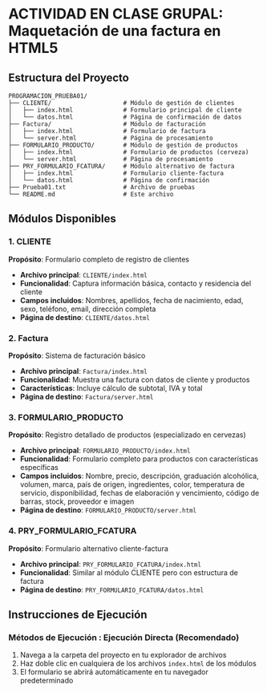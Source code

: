 # ACTIVIDAD EN CLASE GRUPAL: Maquetación de una factura en HTML5

## Estructura del Proyecto

```
PROGRAMACION_PRUEBA01/
├── CLIENTE/                    # Módulo de gestión de clientes
│   ├── index.html              # Formulario principal de cliente
│   └── datos.html              # Página de confirmación de datos
├── Factura/                    # Módulo de facturación
│   ├── index.html              # Formulario de factura
│   └── server.html             # Página de procesamiento
├── FORMULARIO_PRODUCTO/        # Módulo de gestión de productos
│   ├── index.html              # Formulario de productos (cerveza)
│   └── server.html             # Página de procesamiento
├── PRY_FORMULARIO_FCATURA/     # Módulo alternativo de factura
│   ├── index.html              # Formulario cliente-factura
│   └── datos.html              # Página de confirmación
├── Prueba01.txt                # Archivo de pruebas
└── README.md                   # Este archivo
```

## Módulos Disponibles

### 1. CLIENTE
**Propósito**: Formulario completo de registro de clientes
- **Archivo principal**: `CLIENTE/index.html`
- **Funcionalidad**: Captura información básica, contacto y residencia del cliente
- **Campos incluidos**: Nombres, apellidos, fecha de nacimiento, edad, sexo, teléfono, email, dirección completa
- **Página de destino**: `CLIENTE/datos.html`

### 2. Factura
**Propósito**: Sistema de facturación básico
- **Archivo principal**: `Factura/index.html`
- **Funcionalidad**: Muestra una factura con datos de cliente y productos
- **Características**: Incluye cálculo de subtotal, IVA y total
- **Página de destino**: `Factura/server.html`

### 3. FORMULARIO_PRODUCTO
**Propósito**: Registro detallado de productos (especializado en cervezas)
- **Archivo principal**: `FORMULARIO_PRODUCTO/index.html`
- **Funcionalidad**: Formulario completo para productos con características específicas
- **Campos incluidos**: Nombre, precio, descripción, graduación alcohólica, volumen, marca, país de origen, ingredientes, color, temperatura de servicio, disponibilidad, fechas de elaboración y vencimiento, código de barras, stock, proveedor e imagen
- **Página de destino**: `FORMULARIO_PRODUCTO/server.html`

### 4. PRY_FORMULARIO_FCATURA
**Propósito**: Formulario alternativo cliente-factura
- **Archivo principal**: `PRY_FORMULARIO_FCATURA/index.html`
- **Funcionalidad**: Similar al módulo CLIENTE pero con estructura de factura
- **Página de destino**: `PRY_FORMULARIO_FCATURA/datos.html`

## Instrucciones de Ejecución

### Métodos de Ejecución : Ejecución Directa (Recomendado)
1. Navega a la carpeta del proyecto en tu explorador de archivos
2. Haz doble clic en cualquiera de los archivos `index.html` de los módulos
3. El formulario se abrirá automáticamente en tu navegador predeterminado   



